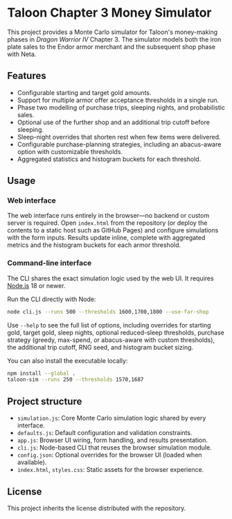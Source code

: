 # Taloon Chapter 3 Money Simulator

This project provides a Monte Carlo simulator for Taloon's money-making phases in
*Dragon Warrior IV* Chapter 3. The simulator models both the iron plate sales to
the Endor armor merchant and the subsequent shop phase with Neta.

## Features

- Configurable starting and target gold amounts.
- Support for multiple armor offer acceptance thresholds in a single run.
- Phase two modelling of purchase trips, sleeping nights, and probabilistic sales.
- Optional use of the further shop and an additional trip cutoff before sleeping.
- Sleep-night overrides that shorten rest when few items were delivered.
- Configurable purchase-planning strategies, including an abacus-aware option with customizable thresholds.
- Aggregated statistics and histogram buckets for each threshold.

## Usage

### Web interface

The web interface runs entirely in the browser—no backend or custom server is
required. Open `index.html` from the repository (or deploy the contents to a
static host such as GitHub Pages) and configure simulations with the form
inputs. Results update inline, complete with aggregated metrics and the
histogram buckets for each armor threshold.

### Command-line interface

The CLI shares the exact simulation logic used by the web UI. It requires
[Node.js](https://nodejs.org/) 18 or newer.

Run the CLI directly with Node:

```bash
node cli.js --runs 500 --thresholds 1600,1700,1800 --use-far-shop
```

Use `--help` to see the full list of options, including overrides for starting
gold, target gold, sleep nights, optional reduced-sleep thresholds, purchase
strategy (greedy, max-spend, or abacus-aware with custom thresholds), the
additional trip cutoff, RNG seed, and histogram bucket sizing.

You can also install the executable locally:

```bash
npm install --global .
taloon-sim --runs 250 --thresholds 1570,1687
```

## Project structure

- `simulation.js`: Core Monte Carlo simulation logic shared by every interface.
- `defaults.js`: Default configuration and validation constraints.
- `app.js`: Browser UI wiring, form handling, and results presentation.
- `cli.js`: Node-based CLI that reuses the browser simulation module.
- `config.json`: Optional overrides for the browser UI (loaded when available).
- `index.html`, `styles.css`: Static assets for the browser experience.

## License

This project inherits the license distributed with the repository.
